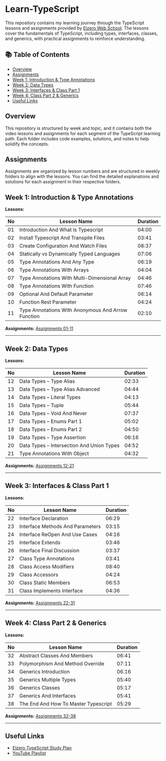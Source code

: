 # Learn-TypeScript

This repository contains my learning journey through the TypeScript lessons and assignments provided by [Elzero Web School](https://elzero.org/). The lessons cover the fundamentals of TypeScript, including types, interfaces, classes, and generics, with practical assignments to reinforce understanding.

## 📚 Table of Contents

- [Overview](#overview)
- [Assignments](#assignments)
- [Week 1: Introduction & Type Annotations](#week-1-introduction--type-annotations)
- [Week 2: Data Types](#week-2-data-types)
- [Week 3: Interfaces & Class Part 1](#week-3-interfaces--class-part-1)
- [Week 4: Class Part 2 & Generics](#week-4-class-part-2--generics)
- [Useful Links](#useful-links)

## Overview

This repository is structured by week and topic, and it contains both the video lessons and assignments for each segment of the TypeScript learning path. Each folder includes code examples, solutions, and notes to help solidify the concepts.

## Assignments

Assignments are organized by lesson numbers and are structured in weekly folders to align with the lessons. You can find the detailed explanations and solutions for each assignment in their respective folders.

## Week 1: Introduction & Type Annotations

**Lessons:**

| No | Lesson Name                                             | Duration  |
|----|--------------------------------------------------------|-----------|
| 01 | Introduction And What Is Typescript                     | 04:00     |
| 02 | Install Typescript And Transpile Files                  | 03:41     |
| 03 | Create Configuration And Watch Files                    | 08:37     |
| 04 | Statically vs Dynamically Typed Languages               | 07:06     |
| 05 | Type Annotations And Any Type                           | 06:19     |
| 06 | Type Annotations With Arrays                            | 04:04     |
| 07 | Type Annotations With Multi-Dimensional Array           | 04:46     |
| 08 | Type Annotations With Function                          | 07:46     |
| 09 | Optional And Default Parameter                          | 06:14     |
| 10 | Function Rest Parameter                                 | 04:24     |
| 11 | Type Annotations With Anonymous And Arrow Function      | 02:10     |

**Assignments:** [Assignments 01-11](https://github.com/Mohamed-khaled0/Learn-TypeScript/tree/main/Week1)

---

## Week 2: Data Types

**Lessons:**

| No | Lesson Name                        | Duration |
|----|------------------------------------|----------|
| 12 | Data Types – Type Alias            | 02:33    |
| 13 | Data Types – Type Alias Advanced   | 04:44    |
| 14 | Data Types – Literal Types         | 04:13    |
| 15 | Data Types – Tuple                 | 05:44    |
| 16 | Data Types – Void And Never        | 07:37    |
| 17 | Data Types – Enums Part 1          | 05:02    |
| 18 | Data Types – Enums Part 2          | 04:50    |
| 19 | Data Types – Type Assertion        | 06:16    |
| 20 | Data Types – Intersection And Union Types | 04:52 |
| 21 | Type Annotations With Object       | 04:32    |

**Assignments:** [Assignments 12-21](https://github.com/Mohamed-khaled0/Learn-TypeScript/tree/main/Week2)

---

## Week 3: Interfaces & Class Part 1
**Lessons:**

| No | Lesson Name                          | Duration |
|----|--------------------------------------|----------|
| 22 | Interface Declaration                | 06:29    |
| 23 | Interface Methods And Parameters     | 03:15    |
| 24 | Interface ReOpen And Use Cases       | 04:16    |
| 25 | Interface Extends                    | 03:46    |
| 26 | Interface Final Discussion           | 03:37    |
| 27 | Class Type Annotations               | 03:41    |
| 28 | Class Access Modifiers               | 08:40    |
| 29 | Class Accessors                      | 04:24    |
| 30 | Class Static Members                 | 06:53    |
| 31 | Class Implements Interface           | 04:36    |

**Assignments:** [Assignments 22-31](https://github.com/Mohamed-khaled0/Learn-TypeScript/tree/main/Week3)

---

## Week 4: Class Part 2 & Generics

**Lessons:**

| No | Lesson Name                           | Duration |
|----|---------------------------------------|----------|
| 32 | Abstract Classes And Members          | 06:41    |
| 33 | Polymorphism And Method Override      | 07:11    |
| 34 | Generics Introduction                 | 06:16    |
| 35 | Generics Multiple Types               | 05:40    |
| 36 | Generics Classes                      | 05:17    |
| 37 | Generics And Interfaces               | 05:41    |
| 38 | The End And How To Master Typescript  | 05:29    |

**Assignments:** [Assignments 32-38](https://github.com/Mohamed-khaled0/Learn-TypeScript/tree/main/Week4)

---

## Useful Links

- [Elzero TypeScript Study Plan](https://elzero.org/study/typescript-study-plan/)
- [YouTube Playlist](https://www.youtube.com/playlist?list=PLDoPjvoNmBAy532K9M_fjiAmrJ0gkCyLJ)


